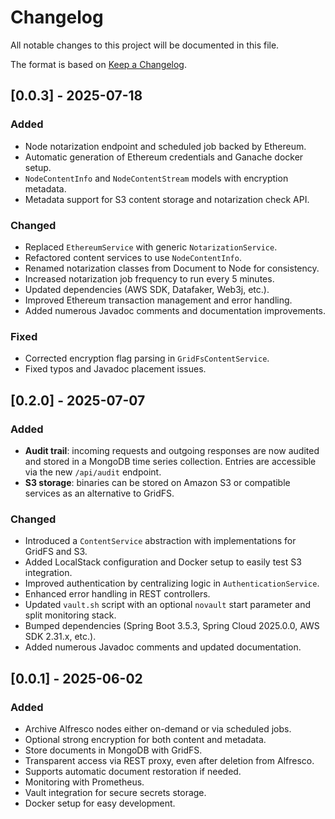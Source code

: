 # Changelog

All notable changes to this project will be documented in this file.

The format is based on [Keep a Changelog](https://keepachangelog.com/en/1.0.0/).

## [0.0.3] - 2025-07-18

### Added
- Node notarization endpoint and scheduled job backed by Ethereum.
- Automatic generation of Ethereum credentials and Ganache docker setup.
- `NodeContentInfo` and `NodeContentStream` models with encryption metadata.
- Metadata support for S3 content storage and notarization check API.

### Changed
- Replaced `EthereumService` with generic `NotarizationService`.
- Refactored content services to use `NodeContentInfo`.
- Renamed notarization classes from Document to Node for consistency.
- Increased notarization job frequency to run every 5 minutes.
- Updated dependencies (AWS SDK, Datafaker, Web3j, etc.).
- Improved Ethereum transaction management and error handling.
- Added numerous Javadoc comments and documentation improvements.

### Fixed
- Corrected encryption flag parsing in `GridFsContentService`.
- Fixed typos and Javadoc placement issues.

## [0.2.0] - 2025-07-07

### Added
- **Audit trail**: incoming requests and outgoing responses are now audited and stored in a MongoDB time series collection. Entries are accessible via the new `/api/audit` endpoint.
- **S3 storage**: binaries can be stored on Amazon S3 or compatible services as an alternative to GridFS.

### Changed
- Introduced a `ContentService` abstraction with implementations for GridFS and S3.
- Added LocalStack configuration and Docker setup to easily test S3 integration.
- Improved authentication by centralizing logic in `AuthenticationService`.
- Enhanced error handling in REST controllers.
- Updated `vault.sh` script with an optional `novault` start parameter and split monitoring stack.
- Bumped dependencies (Spring Boot 3.5.3, Spring Cloud 2025.0.0, AWS SDK 2.31.x, etc.).
- Added numerous Javadoc comments and updated documentation.

## [0.0.1] - 2025-06-02

### Added
- Archive Alfresco nodes either on-demand or via scheduled jobs.
- Optional strong encryption for both content and metadata.
- Store documents in MongoDB with GridFS.
- Transparent access via REST proxy, even after deletion from Alfresco.
- Supports automatic document restoration if needed.
- Monitoring with Prometheus.
- Vault integration for secure secrets storage.
- Docker setup for easy development.
